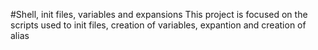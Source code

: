 #Shell, init files, variables and expansions
This project is focused on the scripts used to init files, creation of variables, expantion and creation of alias
